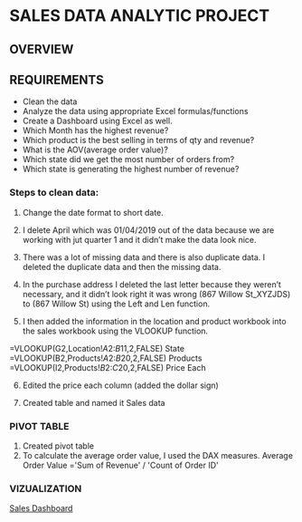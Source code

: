 # SALES DATA ANALYTIC PROJECT

## OVERVIEW 

## REQUIREMENTS
+ Clean the data
+ Analyze the data using appropriate Excel formulas/functions
+ Create a Dashboard using Excel as well.
+ Which Month has the highest revenue?
+ Which product is the best selling in terms of qty and revenue?
+ What is the AOV(average order value)?
+ Which state did we get the most number of orders from?
+ Which state is generating the highest number of revenue?

### Steps to clean data:
1. Change the date format to short date.
   
2. I delete April which was 01/04/2019 out of the data because we are working with jut quarter 1 and it didn’t make the data look nice.

3. There was a lot of  missing data and there is also duplicate data. I deleted the duplicate data and then the missing data.
   
4. In the purchase address I deleted the last letter because they weren’t necessary, and it didn’t look right it was wrong (867 Willow St_XYZJDS) to (867 Willow St) using the Left and Len function.

5. I then added the information in the location and product workbook into the sales workbook using the VLOOKUP function.
     
 =VLOOKUP(G2,Location!$A$2:$B$11,2,FALSE) State
 =VLOOKUP(B2,Products!$A$2:$B$20,2,FALSE) Products 
 =VLOOKUP(I2,Products!$B$2:$C$20,2,FALSE) Price Each
 
6.	Edited the price each column (added the dollar sign)
   
7.	Created table and named it Sales data

### PIVOT TABLE
1.	Created pivot table
2.	To calculate the average order value, I used the DAX measures. 
Average Order Value ='Sum of Revenue' / 'Count of Order ID'

### VIZUALIZATION
[Sales Dashboard](https://github.com/Pinnie232/Sales-Data-Q1-project/blob/main/excel_project.png)
